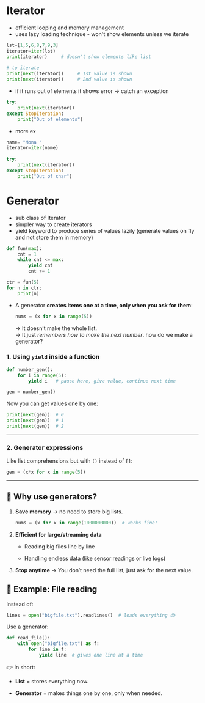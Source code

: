 # Iterator
- efficient looping and memory management
- uses lazy loading technique - won't show elements unless we iterate
```python
lst=[1,5,6,8,7,9,3]
iterator=iter(lst)
print(iterator)     # doesn't show elements like list
  
# to iterate
print(next(iterator))     # 1st value is shown
print(next(iterator))     # 2nd value is shown
```
- if it runs out of elements it shows error  -> catch an exception
```python
try:
    print(next(iterator))
except StopIteration:
    print("Out of elements")
```
 - more ex
 ```python
 name= "Mona "
iterator=iter(name)
  
try:
    print(next(iterator))
except StopIteration:
    print("Out of char")
 ```
# Generator
- sub class of Iterator
- simpler way to create iterators
- yield keyword to produce series of values lazily (generate values on fly and not store them in memory)
```python
def fun(max):
    cnt = 1
    while cnt <= max:
        yield cnt
        cnt += 1

ctr = fun(5)
for n in ctr:
    print(n)
```
- A generator **creates items one at a time, only when you ask for them**:
    
    ```python
    nums = (x for x in range(5))
    ```
    
    → It doesn’t make the whole list.  
    → It just _remembers how to make the next number_.
 how do we make a generator?

### 1. Using `yield` inside a function

```python
def number_gen():
    for i in range(5):
        yield i   # pause here, give value, continue next time

gen = number_gen()
```

Now you can get values one by one:

```python
print(next(gen))  # 0
print(next(gen))  # 1
print(next(gen))  # 2
```

---

### 2. Generator expressions

Like list comprehensions but with `()` instead of `[]`:

```python
gen = (x*x for x in range(5))
```

---

## 🧠 Why use generators?

1. **Save memory** → no need to store big lists.
    
    ```python
    nums = (x for x in range(1000000000))  # works fine!
    ```
    
2. **Efficient for large/streaming data**
    
    - Reading big files line by line
        
    - Handling endless data (like sensor readings or live logs)
        
3. **Stop anytime** → You don’t need the full list, just ask for the next value.
    
## 🌟 Example: File reading

Instead of:

```python
lines = open("bigfile.txt").readlines()  # loads everything 😱
```

Use a generator:

```python
def read_file():
    with open("bigfile.txt") as f:
        for line in f:
            yield line  # gives one line at a time
```

👉 In short:

- **List** = stores everything now.
    
- **Generator** = makes things one by one, only when needed.